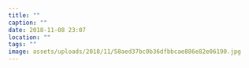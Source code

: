 ```yaml
---
title: ""
caption: ""
date: 2018-11-08 23:07
location: ""
tags: ""
image: assets/uploads/2018/11/58aed37bc0b36dfbbcae886e82e06190.jpg
---
```

